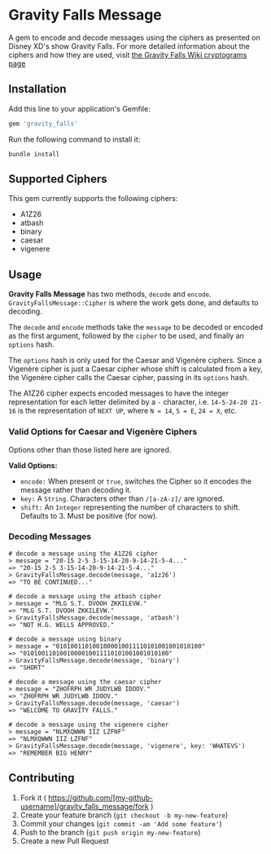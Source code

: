 # Gravity Falls Message

A gem to encode and decode messages using the ciphers as presented on Disney XD's show Gravity Falls. For more detailed information about the ciphers and how they are used, visit [the Gravity Falls Wiki cryptograms page](http://gravityfalls.wikia.com/wiki/List_of_cryptograms "Gravity Falls Wiki - List of cryptograms")

## Installation

Add this line to your application's Gemfile:

```ruby
gem 'gravity_falls'
```

Run the following command to install it:

```console
bundle install
```

## Supported Ciphers

This gem currently supports the following ciphers:

- A1Z26
- atbash
- binary
- caesar
- vigenere

## Usage

**Gravity Falls Message** has two methods, `decode` and `encode`. `GravityFallsMessage::Cipher` is where the work gets done, and defaults to decoding.

The `decode` and `encode` methods take the `message` to be decoded or encoded as the first argument, followed by the `cipher` to be used, and finally an `options` hash.

The `options` hash is only used for the Caesar and Vigenère ciphers. Since a Vigenère cipher is just a Caesar cipher whose shift is calculated from a key, the Vigenère cipher calls the Caesar cipher, passing in its `options` hash.

The A1Z26 cipher expects encoded messages to have the integer representation for each letter delimited by a `-` character, i.e. `14-5-24-20 21-16` is the representation of `NEXT UP`, where `N = 14`, `5 = E`, `24 = X`, etc.

### Valid Options for Caesar and Vigenère Ciphers

Options other than those listed here are ignored.

**Valid Options:**

- `encode:` When present or `true`, switches the Cipher so it encodes the message rather than decoding it.
- `key:` A `String`. Characters other than `/[a-zA-z]/` are ignored.
- `shift:` An `Integer` representing the number of characters to shift. Defaults to 3. Must be positive (for now). 

### Decoding Messages

```console
# decode a message using the A1Z26 cipher
> message = "20-15 2-5 3-15-14-20-9-14-21-5-4..."
=> "20-15 2-5 3-15-14-20-9-14-21-5-4..."
> GravityFallsMessage.decode(message, 'a1z26')
=> "TO BE CONTINUED..."

# decode a message using the atbash cipher
> message = "MLG S.T. DVOOH ZKKILEVW."
=> "MLG S.T. DVOOH ZKKILEVW."
> GravityFallsMessage.decode(message, 'atbash')
=> "NOT H.G. WELLS APPROVED."

# decode a message using binary
> message = "0101001101001000010011110101001001010100"
=> "0101001101001000010011110101001001010100"
> GravityFallsMessage.decode(message, 'binary')
=> "SHORT"

# decode a message using the caesar cipher
> message = "ZHOFRPH WR JUDYLWB IDOOV."
=> "ZHOFRPH WR JUDYLWB IDOOV."
> GravityFallsMessage.decode(message, 'caesar')
=> "WELCOME TO GRAVITY FALLS."

# decode a message using the vigenere cipher
> message = "NLMXQWWN IIZ LZFNF"
=> "NLMXQWWN IIZ LZFNF"
> GravityFallsMessage.decode(message, 'vigenere', key: 'WHATEVS')
=> "REMEMBER BIG HENRY"
```

## Contributing

1. Fork it ( https://github.com/[my-github-username]/gravity_falls_message/fork )
2. Create your feature branch (`git checkout -b my-new-feature`)
3. Commit your changes (`git commit -am 'Add some feature'`)
4. Push to the branch (`git push origin my-new-feature`)
5. Create a new Pull Request
